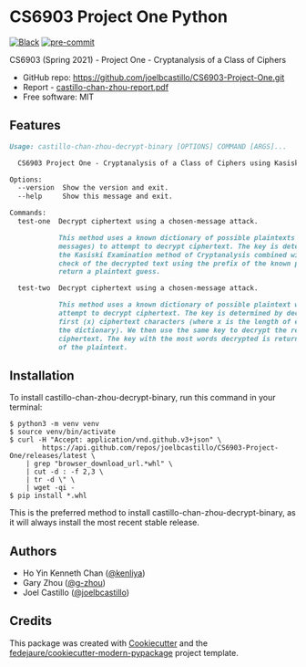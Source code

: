 
CS6903 Project One Python
===

[![Black](https://img.shields.io/badge/code%20style-black-000000.svg)](https://github.com/psf/black)
[![pre-commit](https://img.shields.io/badge/pre--commit-enabled-brightgreen?logo=pre-commit&logoColor=white)](https://github.com/pre-commit/pre-commit)

CS6903 (Spring 2021) - Project One - Cryptanalysis of a Class of Ciphers

* GitHub repo: <https://github.com/joelbcastillo/CS6903-Project-One.git>
* Report - [castillo-chan-zhou-report.pdf](https://github.com/joelbcastillo/CS6903-Project-One/blob/main/castillo-chan-zhou-report.pdf)
* Free software: MIT

Features
---

```markdown
Usage: castillo-chan-zhou-decrypt-binary [OPTIONS] COMMAND [ARGS]...

  CS6903 Project One - Cryptanalysis of a Class of Ciphers using Kasiski Examination

Options:
  --version  Show the version and exit.
  --help     Show this message and exit.

Commands:
  test-one  Decrypt ciphertext using a chosen-message attack.

            This method uses a known dictionary of possible plaintexts (e.g. chosen
            messages) to attempt to decrypt ciphertext. The key is determined by using
            the Kasiski Examination method of Cryptanalysis combined with an optimized
            check of the decrypted text using the prefix of the known plaintexts to
            return a plaintext guess.

  test-two  Decrypt ciphertext using a chosen-message attack.

            This method uses a known dictionary of possible plaintext words to
            attempt to decrypt ciphertext. The key is determined by decrypting  the
            first (x) ciphertext characters (where x is the length of each  word in
            the dictionary). We then use the same key to decrypt the rest of the
            ciphertext. The key with the most words decrypted is returned as the guess
            of the plaintext.
```

Installation
---

To install castillo-chan-zhou-decrypt-binary, run this command in your terminal:

```shell
$ python3 -m venv venv
$ source venv/bin/activate
$ curl -H "Accept: application/vnd.github.v3+json" \
        https://api.github.com/repos/joelbcastillo/CS6903-Project-One/releases/latest \
    | grep "browser_download_url.*whl" \
    | cut -d : -f 2,3 \
    | tr -d \" \
    | wget -qi - 
$ pip install *.whl
```

This is the preferred method to install castillo-chan-zhou-decrypt-binary, as it will always install the most recent stable release.

Authors
---

* Ho Yin Kenneth Chan ([@kenliya](https://github.com/kenliya))
* Gary Zhou ([@g-zhou](https://github.com/g-zhou))
* Joel Castillo ([@joelbcastillo](https://github.com/joelbcastillo))

Credits
---

This package was created with [Cookiecutter][cookiecutter] and the [fedejaure/cookiecutter-modern-pypackage][cookiecutter-modern-pypackage] project template.

[cookiecutter]: https://github.com/cookiecutter/cookiecutter
[cookiecutter-modern-pypackage]: https://github.com/fedejaure/cookiecutter-modern-pypackage
